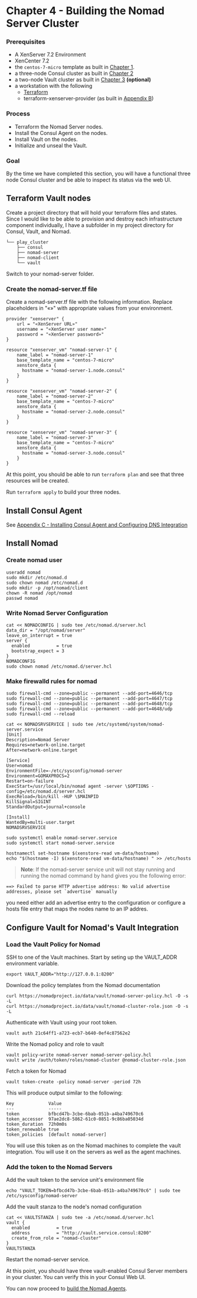 # Chapter 4 - Building the Nomad Server Cluster

### Prerequisites

* A XenServer 7.2 Environment
* XenCenter 7.2
* the `centos-7-micro` template as built in [Chapter 1](2_The_Base_Box.md).
* a three-node Consul cluster as built in [Chapter 2](3_Building_the_Consul_Cluster.md)
* a two-node Vault cluster as built in [Chapter 3](4_Building_the_Vault_Cluster.md) **(optional)**
* a workstation with the following
	* [Terraform](https://www.terraform.io/downloads.html)
	* terraform-xenserver-provider (as built in [Appendix B](B_Building_terraform-xenserver-provider.md))

### Process

* Terraform the Nomad Server nodes.
* Install the Consul Agent on the nodes.
* Install Vault on the nodes.
* Initialize and unseal the Vault.

### Goal

By the time we have completed this section, you will have a functional three node Consul cluster and be able to inspect its status via the web UI.


## Terraform Vault nodes

Create a project directory that will hold your terraform files and states.  Since I would like to be able to provision and destroy each infrastructure component individually, I have a subfolder in my project directory for Consul, Vault, and Nomad.

```
└── play_cluster
    ├── consul
    ├── nomad-server
    ├── nomad-client
    └── vault
```
   
Switch to your nomad-server folder.

### Create the nomad-server.tf file
Create a nomad-server.tf file with the following information.  Replace placeholders in "«»" with appropriate values from your environment.

```
provider "xenserver" {
    url = "«XenServer URL»"
    username = "«XenServer user name»"
    password = "«XenServer password»"
}

resource "xenserver_vm" "nomad-server-1" {
    name_label = "nomad-server-1"
    base_template_name = "centos-7-micro"
    xenstore_data {
      hostname = "nomad-server-1.node.consul"
    }
}

resource "xenserver_vm" "nomad-server-2" {
    name_label = "nomad-server-2"
    base_template_name = "centos-7-micro"
    xenstore_data {
      hostname = "nomad-server-2.node.consul"
    }
}

resource "xenserver_vm" "nomad-server-3" {
    name_label = "nomad-server-3"
    base_template_name = "centos-7-micro"
    xenstore_data {
      hostname = "nomad-server-3.node.consul"
    }
}
```

At this point, you should be able to run `terraform plan` and see that three resources will be created.

Run `terraform apply` to build your three nodes.

## Install Consul Agent

See [Appendix C - Installing Consul Agent and Configuring DNS Integration](C_Installing_Consul_Agent.md)

## Install Nomad 

### Create nomad user
```
useradd nomad
sudo mkdir /etc/nomad.d
sudo chown nomad /etc/nomad.d
sudo mkdir -p /opt/nomad/client
chown -R nomad /opt/nomad
passwd nomad
```

### Write Nomad Server Configuration
```
cat << NOMADCONFIG | sudo tee /etc/nomad.d/server.hcl
data_dir = "/opt/nomad/server"
leave_on_interrupt = true
server {
  enabled          = true
  bootstrap_expect = 3
}
NOMADCONFIG
sudo chown nomad /etc/nomad.d/server.hcl
```
### Make firewalld rules for nomad

```
sudo firewall-cmd --zone=public --permanent --add-port=4646/tcp
sudo firewall-cmd --zone=public --permanent --add-port=4647/tcp
sudo firewall-cmd --zone=public --permanent --add-port=4648/tcp
sudo firewall-cmd --zone=public --permanent --add-port=4648/udp
sudo firewall-cmd --reload
```

```
cat << NOMADSRVSERVICE | sudo tee /etc/systemd/system/nomad-server.service
[Unit]
Description=Nomad Server
Requires=network-online.target
After=network-online.target

[Service]
User=nomad
EnvironmentFile=-/etc/sysconfig/nomad-server
Environment=GOMAXPROCS=2
Restart=on-failure
ExecStart=/usr/local/bin/nomad agent -server \$OPTIONS -config=/etc/nomad.d/server.hcl
ExecReload=/bin/kill -HUP \$MAINPID
KillSignal=SIGINT
StandardOutput=journal+console

[Install]
WantedBy=multi-user.target
NOMADSRVSERVICE
```

```
sudo systemctl enable nomad-server.service
sudo systemctl start nomad-server.service
```

```
hostnamectl set-hostname $(xenstore-read vm-data/hostname)
echo "$(hostname -I) $(xenstore-read vm-data/hostname) " >> /etc/hosts
```
>**Note**: If the nomad-server service unit will not stay running and running the nomad command by hand gives you the following error:
```
==> Failed to parse HTTP advertise address: No valid advertise addresses, please set `advertise` manually
```
you need either add an advertise entry to the configuration or configure a hosts file entry that maps the nodes name to an IP addres.
 
## Configure Vault for Nomad's Vault Integration

### Load the Vault Policy for Nomad

SSH to one of the Vault machines. Start by seting up the VAULT_ADDR environment variable.

```
export VAULT_ADDR="http://127.0.0.1:8200"
```

Download the policy templates from the Nomad documentation

```
curl https://nomadproject.io/data/vault/nomad-server-policy.hcl -O -s -L
curl https://nomadproject.io/data/vault/nomad-cluster-role.json -O -s -L
```

Authenticate with Vault using your root token.

```
vault auth 21c64ff1-a723-ecb7-b640-0ef4c87562e2
```

Write the Nomad policy and role to vault

```
vault policy-write nomad-server nomad-server-policy.hcl
vault write /auth/token/roles/nomad-cluster @nomad-cluster-role.json
```

Fetch a token for Nomad

```
vault token-create -policy nomad-server -period 72h
```

This will produce output similar to the following:

```
Key            	Value
---            	-----
token          	bfbcd47b-3cbe-6bab-051b-a4ba749670c6
token_accessor 	97ae2dc8-5862-61c0-0851-9c86ba05034d
token_duration 	72h0m0s
token_renewable	true
token_policies 	[default nomad-server]
```

You will use this token as on the Nomad machines to complete the vault integration.  You will use it on the servers as well as the agent machines.

### Add the token to the Nomad Servers

Add the vault token to the service unit's environment file

```
echo "VAULT_TOKEN=bfbcd47b-3cbe-6bab-051b-a4ba749670c6" | sudo tee /etc/sysconfig/nomad-server
```

Add the vault stanza to the node's nomad configuration

```
cat << VAULTSTANZA | sudo tee -a /etc/nomad.d/server.hcl
vault {
  enabled          = true
  address          = "http://vault.service.consul:8200"
  create_from_role = "nomad-cluster"
}
VAULTSTANZA
```

Restart the nomad-server service.


At this point, you should have three vault-enabled Consul Server members in your cluster.  You can verify this in your Consul Web UI.

You can now proceed to [build the Nomad Agents](6_Building_the_Nomad_Agent_Cluster.md).
